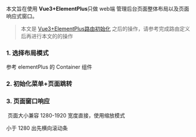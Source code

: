 本文旨在使用 **Vue3+ElementPlus**只做 web端 管理后台页面整体布局以及页面响应式窗口。

> 本文是 [Vue3+ElementPlus路由初始化](https://www.jianshu.com/p/a5cffbeb9e01) 之后的操作，请参考完成路由定义后再进行本文的的操作

### 1. 选择布局模式

参考 elementPlus 的 Container 组件

### 2. 初始化菜单+页面跳转

### 3. 页面窗口响应

​	页面大小兼容 1280-1920 宽度直接，使用缩放模式

小于 1280 出先横向滚动条